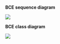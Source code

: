 **BCE sequence diagram**

![](https://github.com/uita/uita.github.io/blob/master/_images/BCEseq.png?raw=true)

**BCE class diagram**

![](https://github.com/uita/uita.github.io/blob/master/_images/BCEclassgra.png?raw=true)
